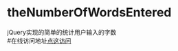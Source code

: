 # theNumberOfWordsEntered
jQuery实现的简单的统计用户输入的字数<br/>
#在线访问地址[点这访问](https://huxiaolei1997.github.io/theNumberOfWordsEntered/countWords.html)

